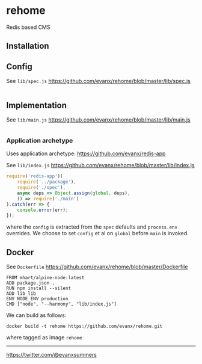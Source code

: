 # rehome

Redis based CMS

<!--img src='https://raw.githubusercontent.com/evanx/rehome/master/docs/readme/images/main.png'-->


## Installation

## Config

See `lib/spec.js` https://github.com/evanx/rehome/blob/master/lib/spec.js
```javascript
```

## Implementation

See `lib/main.js` https://github.com/evanx/rehome/blob/master/lib/main.js
```javascript
```

### Application archetype

Uses application archetype: https://github.com/evanx/redis-app

See `lib/index.js` https://github.com/evanx/rehome/blob/master/lib/index.js
```javascript
require('redis-app')(
    require('../package'),
    require('./spec'),
    async deps => Object.assign(global, deps),
    () => require('./main')
).catch(err => {
    console.error(err);
});
```
where the `config` is extracted from the `spec` defaults and `process.env` overrides. We choose to set `config` et al on `global` before `main` is invoked.


## Docker

See `Dockerfile` https://github.com/evanx/rehome/blob/master/Dockerfile
```
FROM mhart/alpine-node:latest
ADD package.json .
RUN npm install --silent
ADD lib lib
ENV NODE_ENV production
CMD ["node", "--harmony", "lib/index.js"]
```

We can build as follows:
```shell
docker build -t rehome https://github.com/evanx/rehome.git
```
where tagged as image `rehome`

<hr>

https://twitter.com/@evanxsummers
